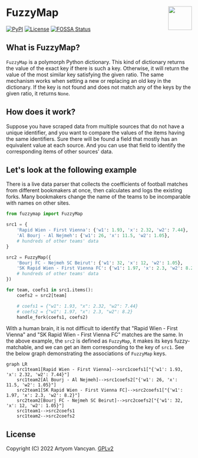 # FuzzyMap <img src="https://github.com/pysnippet.png" align="right" height="64" />

[![PyPI](https://img.shields.io/pypi/v/fuzzymap.svg)](https://pypi.org/project/fuzzymap/)
[![License](https://img.shields.io/pypi/l/fuzzymap.svg)](https://github.com/pysnippet/fuzzymap/blob/master/LICENSE)
[![FOSSA Status](https://app.fossa.com/api/projects/git%2Bgithub.com%2Fpysnippet%2Ffuzzymap.svg?type=shield)](https://app.fossa.com/projects/git%2Bgithub.com%2Fpysnippet%2Ffuzzymap?ref=badge_shield)

## What is FuzzyMap?

`FuzzyMap` is a polymorph Python dictionary. This kind of dictionary returns the value of the exact key if there is such
a key. Otherwise, it will return the value of the most similar key satisfying the given ratio. The same mechanism works
when setting a new or replacing an old key in the dictionary. If the key is not found and does not match any of the keys
by the given ratio, it returns `None`.

## How does it work?

Suppose you have scraped data from multiple sources that do not have a unique identifier, and you want to compare the
values of the items having the same identifiers. Sure there will be found a field that mostly has an equivalent value
at each source. And you can use that field to identify the corresponding items of other sources' data.

## Let's look at the following example

There is a live data parser that collects the coefficients of football matches from different bookmakers at once, then
calculates and logs the existing forks. Many bookmakers change the name of the teams to be incomparable with names on
other sites.

```python
from fuzzymap import FuzzyMap

src1 = {
    'Rapid Wien - First Vienna': {'w1': 1.93, 'x': 2.32, 'w2': 7.44},
    'Al Bourj - Al Nejmeh': {'w1': 26, 'x': 11.5, 'w2': 1.05},
    # hundreds of other teams' data
}

src2 = FuzzyMap({
    'Bourj FC - Nejmeh SC Beirut': {'w1': 32, 'x': 12, 'w2': 1.05},
    'SK Rapid Wien - First Vienna FC': {'w1': 1.97, 'x': 2.3, 'w2': 8.2},
    # hundreds of other teams' data
})

for team, coefs1 in src1.items():
    coefs2 = src2[team]

    # coefs1 = {"w1": 1.93, "x": 2.32, "w2": 7.44}
    # coefs2 = {"w1": 1.97, "x": 2.3, "w2": 8.2}
    handle_fork(coefs1, coefs2)
```

With a human brain, it is not difficult to identify that "Rapid Wien - First Vienna" and "SK Rapid Wien - First Vienna
FC" matches are the same. In the above example, the `src2` is defined as `FuzzyMap`, it makes its keys fuzzy-matchable,
and we can get an item corresponding to the key of `src1`. See the below graph demonstrating the associations of
`FuzzyMap` keys.

```mermaid
graph LR
    src1team1[Rapid Wien - First Vienna]-->src1coefs1["{'w1': 1.93, 'x': 2.32, 'w2': 7.44}"]
    src1team2[Al Bourj - Al Nejmeh]-->src1coefs2["{'w1': 26, 'x': 11.5, 'w2': 1.05}"]
    src2team1[SK Rapid Wien - First Vienna FC]-->src2coefs1["{'w1': 1.97, 'x': 2.3, 'w2': 8.2}"]
    src2team2[Bourj FC - Nejmeh SC Beirut]-->src2coefs2["{'w1': 32, 'x': 12, 'w2': 1.05}"]
    src1team1-->src2coefs1
    src1team2-->src2coefs2
```

## License

Copyright (C) 2022 Artyom Vancyan. [GPLv2](https://github.com/pysnippet/fuzzymap/blob/master/LICENSE)
